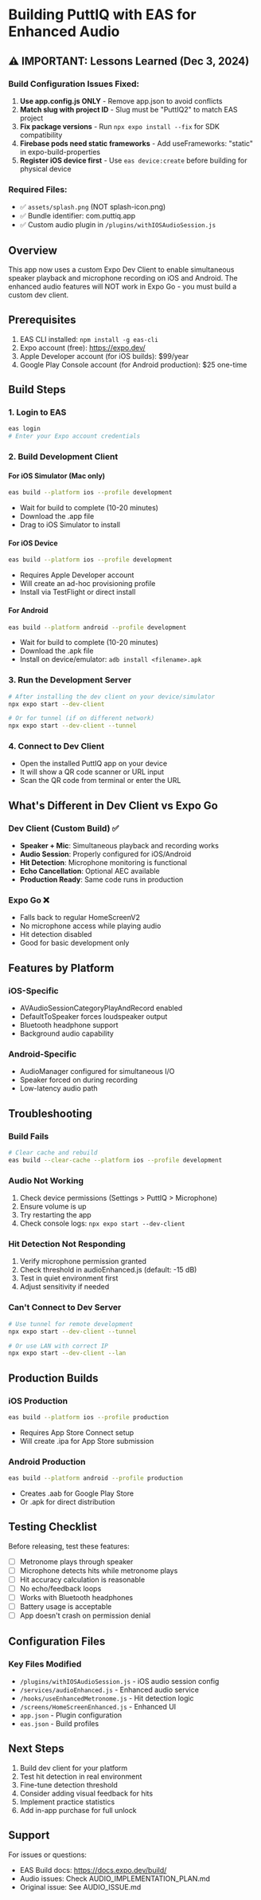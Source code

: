 # Building PuttIQ with EAS for Enhanced Audio

## ⚠️ IMPORTANT: Lessons Learned (Dec 3, 2024)

### Build Configuration Issues Fixed:
1. **Use app.config.js ONLY** - Remove app.json to avoid conflicts
2. **Match slug with project ID** - Slug must be "PuttIQ2" to match EAS project
3. **Fix package versions** - Run `npx expo install --fix` for SDK compatibility
4. **Firebase pods need static frameworks** - Add useFrameworks: "static" in expo-build-properties
5. **Register iOS device first** - Use `eas device:create` before building for physical device

### Required Files:
- ✅ `assets/splash.png` (NOT splash-icon.png)
- ✅ Bundle identifier: com.puttiq.app
- ✅ Custom audio plugin in `/plugins/withIOSAudioSession.js`

## Overview
This app now uses a custom Expo Dev Client to enable simultaneous speaker playback and microphone recording on iOS and Android. The enhanced audio features will NOT work in Expo Go - you must build a custom dev client.

## Prerequisites
1. EAS CLI installed: `npm install -g eas-cli`
2. Expo account (free): https://expo.dev/
3. Apple Developer account (for iOS builds): $99/year
4. Google Play Console account (for Android production): $25 one-time

## Build Steps

### 1. Login to EAS
```bash
eas login
# Enter your Expo account credentials
```

### 2. Build Development Client

#### For iOS Simulator (Mac only)
```bash
eas build --platform ios --profile development
```
- Wait for build to complete (10-20 minutes)
- Download the .app file
- Drag to iOS Simulator to install

#### For iOS Device
```bash
eas build --platform ios --profile development
```
- Requires Apple Developer account
- Will create an ad-hoc provisioning profile
- Install via TestFlight or direct install

#### For Android
```bash
eas build --platform android --profile development
```
- Wait for build to complete (10-20 minutes)
- Download the .apk file
- Install on device/emulator: `adb install <filename>.apk`

### 3. Run the Development Server
```bash
# After installing the dev client on your device/simulator
npx expo start --dev-client

# Or for tunnel (if on different network)
npx expo start --dev-client --tunnel
```

### 4. Connect to Dev Client
- Open the installed PuttIQ app on your device
- It will show a QR code scanner or URL input
- Scan the QR code from terminal or enter the URL

## What's Different in Dev Client vs Expo Go

### Dev Client (Custom Build) ✅
- **Speaker + Mic**: Simultaneous playback and recording works
- **Audio Session**: Properly configured for iOS/Android
- **Hit Detection**: Microphone monitoring is functional
- **Echo Cancellation**: Optional AEC available
- **Production Ready**: Same code runs in production

### Expo Go ❌
- Falls back to regular HomeScreenV2
- No microphone access while playing audio
- Hit detection disabled
- Good for basic development only

## Features by Platform

### iOS-Specific
- AVAudioSessionCategoryPlayAndRecord enabled
- DefaultToSpeaker forces loudspeaker output
- Bluetooth headphone support
- Background audio capability

### Android-Specific
- AudioManager configured for simultaneous I/O
- Speaker forced on during recording
- Low-latency audio path

## Troubleshooting

### Build Fails
```bash
# Clear cache and rebuild
eas build --clear-cache --platform ios --profile development
```

### Audio Not Working
1. Check device permissions (Settings > PuttIQ > Microphone)
2. Ensure volume is up
3. Try restarting the app
4. Check console logs: `npx expo start --dev-client`

### Hit Detection Not Responding
1. Verify microphone permission granted
2. Check threshold in audioEnhanced.js (default: -15 dB)
3. Test in quiet environment first
4. Adjust sensitivity if needed

### Can't Connect to Dev Server
```bash
# Use tunnel for remote development
npx expo start --dev-client --tunnel

# Or use LAN with correct IP
npx expo start --dev-client --lan
```

## Production Builds

### iOS Production
```bash
eas build --platform ios --profile production
```
- Requires App Store Connect setup
- Will create .ipa for App Store submission

### Android Production
```bash
eas build --platform android --profile production
```
- Creates .aab for Google Play Store
- Or .apk for direct distribution

## Testing Checklist

Before releasing, test these features:
- [ ] Metronome plays through speaker
- [ ] Microphone detects hits while metronome plays
- [ ] Hit accuracy calculation is reasonable
- [ ] No echo/feedback loops
- [ ] Works with Bluetooth headphones
- [ ] Battery usage is acceptable
- [ ] App doesn't crash on permission denial

## Configuration Files

### Key Files Modified
- `/plugins/withIOSAudioSession.js` - iOS audio session config
- `/services/audioEnhanced.js` - Enhanced audio service
- `/hooks/useEnhancedMetronome.js` - Hit detection logic
- `/screens/HomeScreenEnhanced.js` - Enhanced UI
- `app.json` - Plugin configuration
- `eas.json` - Build profiles

## Next Steps

1. Build dev client for your platform
2. Test hit detection in real environment
3. Fine-tune detection threshold
4. Consider adding visual feedback for hits
5. Implement practice statistics
6. Add in-app purchase for full unlock

## Support

For issues or questions:
- EAS Build docs: https://docs.expo.dev/build/
- Audio issues: Check AUDIO_IMPLEMENTATION_PLAN.md
- Original issue: See AUDIO_ISSUE.md